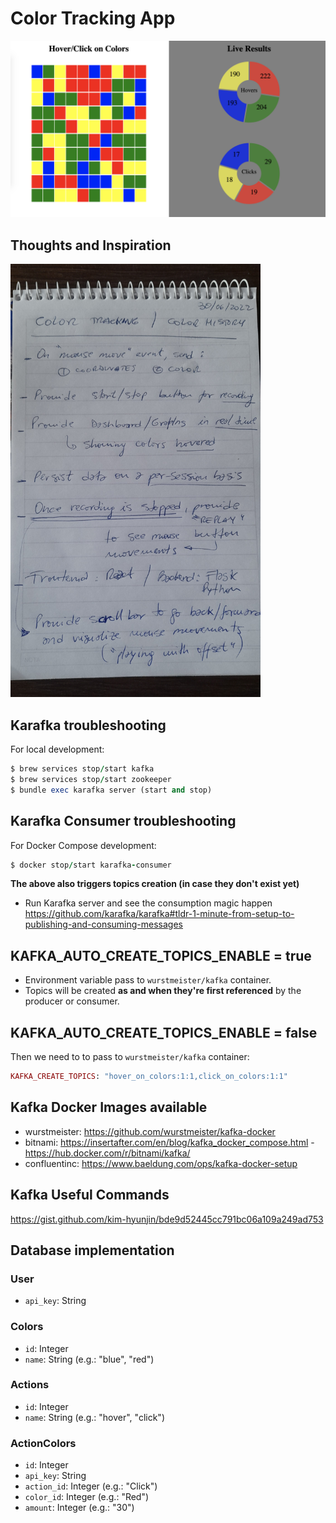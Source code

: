 # Color Tracking App

<div align="left">
  <img width="800" src="https://github.com/juanroldan1989/color-tracking/blob/main/color-tracking-screenshot.png" />
</div>

## Thoughts and Inspiration

<div align="left">
  <img width="400" src="https://github.com/juanroldan1989/color-tracking/blob/main/color-tracking.jpeg" />
</div>

## Karafka troubleshooting

For local development:

```ruby
$ brew services stop/start kafka
$ brew services stop/start zookeeper
$ bundle exec karafka server (start and stop)
```

## Karafka Consumer troubleshooting

For Docker Compose development:

```ruby
$ docker stop/start karafka-consumer
```

**The above also triggers topics creation (in case they don't exist yet)**

- Run Karafka server and see the consumption magic happen
https://github.com/karafka/karafka#tldr-1-minute-from-setup-to-publishing-and-consuming-messages

## KAFKA_AUTO_CREATE_TOPICS_ENABLE = true

- Environment variable pass to `wurstmeister/kafka` container.
- Topics will be created **as and when they're first referenced** by the producer or consumer.

## KAFKA_AUTO_CREATE_TOPICS_ENABLE = false

Then we need to to pass to `wurstmeister/kafka` container:

```ruby
KAFKA_CREATE_TOPICS: "hover_on_colors:1:1,click_on_colors:1:1"
```

## Kafka Docker Images available

- wurstmeister: https://github.com/wurstmeister/kafka-docker
- bitnami: https://insertafter.com/en/blog/kafka_docker_compose.html - https://hub.docker.com/r/bitnami/kafka/
- confluentinc: https://www.baeldung.com/ops/kafka-docker-setup

## Kafka Useful Commands

https://gist.github.com/kim-hyunjin/bde9d52445cc791bc06a109a249ad753

## Database implementation

### User

- `api_key`: String

### Colors

- `id`: Integer
- `name`: String (e.g.: "blue", "red")

### Actions

- `id`: Integer
- `name`: String (e.g.: "hover", "click")

### ActionColors

- `id`: Integer
- `api_key`: String
- `action_id`: Integer (e.g.: "Click")
- `color_id`: Integer (e.g.: "Red")
- `amount`: Integer (e.g.: "30")
